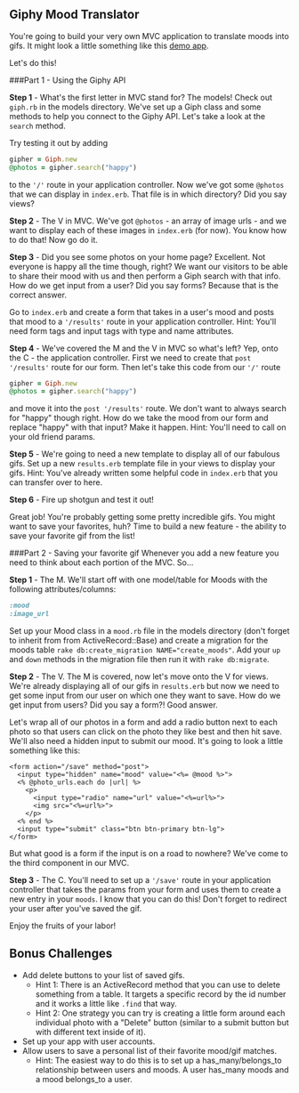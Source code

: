 

## Giphy Mood Translator

You're going to build your very own MVC application to translate moods into gifs. It might look a little something like this [demo app](https://giphy-moods.herokuapp.com/).

Let's do this!

###Part 1 - Using the Giphy API

**Step 1** - What's the first letter in MVC stand for? The models! Check out `giph.rb` in the models directory. We've set up a Giph class and some methods to help you connect to the Giphy API. Let's take a look at the `search` method.

Try testing it out by adding
```ruby
gipher = Giph.new
@photos = gipher.search("happy")
```

to the `'/'` route in your application controller. Now we've got some `@photos` that we can display in `index.erb`. That file is in which directory? Did you say views?

**Step 2** - The V in MVC. We've got `@photos` - an array of image urls - and we want to display each of these images in `index.erb` (for now). You know how to do that! Now go do it.

**Step 3** - Did you see some photos on your home page? Excellent. Not everyone is happy all the time though, right? We want our visitors to be able to share their mood with us and then perform a Giph search with that info. How do we get input from a user? Did you say forms? Because that is the correct answer.

Go to `index.erb` and create a form that takes in a user's mood and posts that mood to a `'/results'` route in your application controller. Hint: You'll need form tags and input tags with type and name attributes.

**Step 4** - We've covered the M and the V in MVC so what's left? Yep, onto the C - the application controller. First we need to create that `post '/results'` route for our form. Then let's take this code from our `'/'` route
```ruby
gipher = Giph.new
@photos = gipher.search("happy")
```
and move it into the `post '/results'` route. We don't want to always search for "happy" though right. How do we take the mood from our form and replace "happy" with that input? Make it happen. Hint: You'll need to call on your old friend params.

**Step 5** - We're going to need a new template to display all of our fabulous gifs. Set up a new `results.erb` template file in your views to display your gifs. Hint: You've already written some helpful code in `index.erb` that you can transfer over to here.

**Step 6** - Fire up shotgun and test it out!

Great job! You're probably getting some pretty incredible gifs. You might want to save your favorites, huh? Time to build a new feature - the ability to save your favorite gif from the list!

###Part 2 - Saving your favorite gif
Whenever you add a new feature you need to think about each portion of the MVC. So...

**Step 1** - The M. We'll start off with one model/table for Moods with the following attributes/columns:

```ruby
:mood
:image_url
```

Set up your Mood class in a `mood.rb` file in the models directory (don't forget to inherit from from ActiveRecord::Base) and create a migration for the moods table `rake db:create_migration NAME="create_moods"`. Add your `up` and `down` methods in the migration file then run it with `rake db:migrate`.

**Step 2** - The V. The M is covered, now let's move onto the V for views. We're already displaying all of our gifs in `results.erb` but now we need to get some input from our user on which one they want to save. How do we get input from users? Did you say a form?! Good answer.

Let's wrap all of our photos in a form and add a radio button next to each photo so that users can click on the photo they like best and then hit save. We'll also need a hidden input to submit our mood. It's going to look a little something like this:

```erb
<form action="/save" method="post">
  <input type="hidden" name="mood" value="<%= @mood %>">
  <% @photo_urls.each do |url| %>
    <p>
      <input type="radio" name="url" value="<%=url%>">
      <img src="<%=url%>">
    </p>
  <% end %>
  <input type="submit" class="btn btn-primary btn-lg">
</form>
```

But what good is a form if the input is on a road to nowhere? We've come to the third component in our MVC.

**Step 3** - The C. You'll need to set up a `'/save'` route in your application controller that takes the params from your form and uses them to create a new entry in your `moods`. I know that you can do this! Don't forget to redirect your user after you've saved the gif.

Enjoy the fruits of your labor!

## Bonus Challenges
+ Add delete buttons to your list of saved gifs.
  * Hint 1: There is an ActiveRecord method that you can use to delete something from a table. It targets a specific record by the id number and it works a little like `.find` that way.
  * Hint 2: One strategy you can try is creating a little form around each individual photo with a "Delete" button (similar to a submit button but with different text inside of it).
+ Set up your app with user accounts.
+ Allow users to save a personal list of their favorite mood/gif matches.
  * Hint: The easiest way to do this is to set up a has_many/belongs_to relationship between users and moods. A user has_many moods and a mood belongs_to a user.

